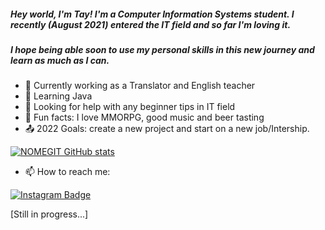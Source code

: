 ##### Hey world, I'm Tay! I'm a Computer Information Systems student. I recently (August 2021) entered the IT field and so far I'm loving it. 
##### I hope being able soon to use my personal skills in this new journey and learn as much as I can.


- :small_blue_diamond: Currently working as a Translator and English teacher
- :small_blue_diamond: Learning Java
- :small_blue_diamond: Looking for help with any beginner tips in IT field
- :small_blue_diamond: Fun facts: I love MMORPG, good music and beer tasting 
- :outbox_tray: 2022 Goals: create a new project and start on a new job/Intership.


[![NOMEGIT GitHub stats](https://github-readme-stats.vercel.app/api?username=Tay-Nery)](https://github.com/Tay-Nery/github-readme-stats)


- 📫 How to reach me:

[![Instagram Badge](https://img.shields.io/badge/Instagram-E4405F?style=for-the-badge&logo=instagram&logoColor=white&link=LINK_INSTAGRAM)](https://www.instagram.com/tay.nery/)

[Still in progress...]

